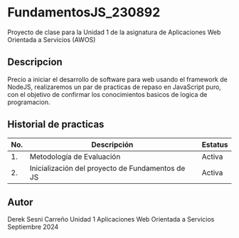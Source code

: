 # FundamentosJS_230892
Proyecto de clase para la Unidad 1 de la asignatura de Aplicaciones Web Orientada a Servicios (AWOS)


## Descripcion

Precio a iniciar el desarrollo de software para web usando el framework de NodeJS, realizaremos un par de practicas de repaso en JavaScript puro, con el objetivo de confirmar los conocimientos basicos de logica de programacion.
## Historial de practicas 
| No. | Descripción                                     | Estatus |
| --- | ----------------------------------------------- | ------- |
| 1.  | Metodología de Evaluación                       | Activa  |
| 2.  | Inicialización del proyecto de Fundamentos de JS | Activa  |

## Autor
Derek Sesni Carreño
Unidad 1
Aplicaciones Web Orientada a Servicios 
Septiembre 2024